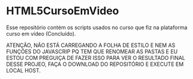# HTML5CursoEmVideo
Esse repositório contém os scripts usados no curso que fiz na plataforma curso em vídeo (Concluído).

ATENÇÃO, NÃO ESTÁ CARREGANDO A FOLHA DE ESTILO E NEM AS FUNÇÕES DO JAVASCRIP PQ TEM QUE RENOMEAR AS PASTAS E EU ESTOU COM PREGUIÇA DE FAZER ISSO
PARA VER O RESULTADO FINAL DESSE PROJEO, FAÇA O DOWNLOAD DO REPOSITÓRIO E EXECUTE EM LOCAL HOST.
